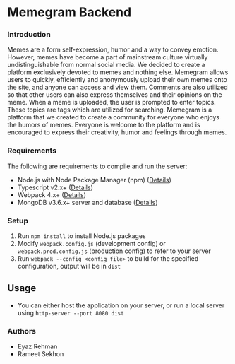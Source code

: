# Memegram Backend
### Introduction
Memes are a form self-expression, humor and a way to convey emotion. However, memes have become a part of mainstream culture virtually undistinguishable from normal social media. We decided to create a platform exclusively devoted to memes and nothing else. Memegram allows users to quickly, efficiently and anonymously upload their own memes onto the site, and anyone can access and view them. Comments are also utilized so that other users can also express themselves and their opinions on the meme. When a meme is uploaded, the user is prompted to enter topics. These topics are tags which are utilized for searching. Memegram is a platform that we created to create a community for everyone who enjoys the humors of memes. Everyone is welcome to the platform and is encouraged to express their creativity, humor and feelings through memes.

### Requirements
The following are requirements to compile and run the server:
- Node.js with Node Package Manager (npm) ([Details](https://nodejs.org/en/download/))
- Typescript v2.x+ ([Details](https://www.typescriptlang.org/index.html#download-links))
- Webpack 4.x+ ([Details](https://www.typescriptlang.org/index.html#download-links))
- MongoDB v3.6.x+ server and database ([Details](https://docs.mongodb.com/manual/tutorial/install-mongodb-on-windows/))

### Setup
1. Run `npm install` to install Node.js packages
2. Modify `webpack.config.js` (development config) or `webpack.prod.config.js` (production config) to refer to your server
3. Run `webpack --config <config file>` to build for the specified configuration, output will be in `dist`

## Usage
- You can either host the application on your server, or run a local server using `http-server --port 8080 dist`

### Authors
- Eyaz Rehman
- Rameet Sekhon